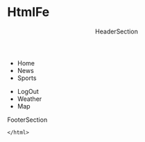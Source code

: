 # HtmlFe
<html>
    <head>
        <meta charset="utf-8">
        <meta name="viewport" content="width=device-width">
        <title>
            James's study
        </title>
        <body>
            <header>HeaderSection</header>
            <div id="container">
            <nav>
                <ul>
                    <li>Home</li>
                    <li>News</li>
                    <li>Sports</li>
                </ul>
            </nav>
            <aside>
                <ul>
                    <li>LogOut</li>
                    <li>Weather</li>
                    <li>Map</li>
                </ul>
            </aside>
        </div>
            <footer>FooterSection</footer>
            </div>
        </body>
    </head>
    
    </html>
